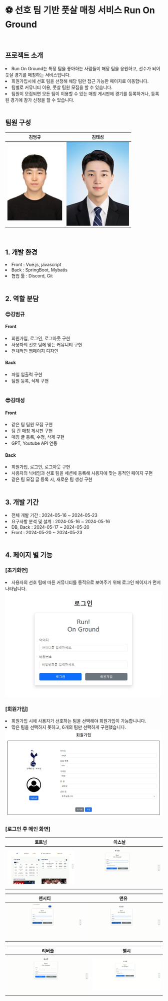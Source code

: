 <h1>⚽ 선호 팀 기반 풋살 매칭 서비스 Run On Ground</h1>
<br />

<h2>프로젝트 소개</h2>
<div>
  <ui>
    <li>Run On Ground는 특정 팀을 좋아하는 사람들이 해당 팀을 응원하고, 선수가 되어 풋살 경기를 매칭하는 서비스입니다.</li>
    <li>회원가입시에 선호 팀을 선정해 해당 팀만 접근 가능한 페이지로 이동합니다.</li>
    <li>팀별로 커뮤니티 이용, 풋살 팀원 모집을 할 수 있습니다.</li>
    <li>팀원이 모집되면 모든 팀이 이용할 수 있는 매칭 게시판에 경기를 등록하거나, 등록된 경기에 참가 신청을 할 수 있습니다.</li>
  </ui>
</div>
<br />

<h2>팀원 구성</h2>
<table>
  <thead>
    <tr>
      <th>김범규</th>
      <th>김태성</th>
    </tr>
  </thead>
  <tbody>
    <tr>
      <td><img src="./resources/김범규.jpg"></td>
      <td style: width=200px;><img src="./resources/김태성.jpg"></td>
    </tr>
  </tbody>
</table>
<br />

<h2>1. 개발 환경</h2>
<div>
  <ui>
    <li>Front : Vue.js, javascript</li>
    <li>Back : SpringBoot, Mybatis</li>
    <li>협업 툴 : Discord, Git</li>
  </ui>
</div>
<br />

<h2>2. 역할 분담</h2>

<div>
  <h3>😊김범규</h3>
  <h4>Front</h4>
    <ui>
      <li>회원가입, 로그인, 로그아웃 구현</li>
      <li>사용자의 선호 팀에 맞는 커뮤니티 구현</li>
      <li>전체적인 웹페이지 디자인</li>
    </ui>
  <h4>Back</h4>
    <ui>
      <li>파일 입출력 구현</li>
      <li>팀원 등록, 삭제 구현</li>
    </ui>
</div>
<br />

<div>
<h3>😎김태성</h3>
<h4>Front</h4>
  <ui>
    <li>같은 팀 팀원 모집 구현</li>
    <li>팀 간 매칭 게시판 구현</li>
    <li>매칭 글 등록, 수정, 삭제 구현</li>
    <li>GPT, Youtube API 연동</li>
  </ui>
<h4>Back</h4>
  <ui>
    <li>회원가입, 로그인, 로그아웃 구현</li>
    <li>사용자의 닉네임과 선호 팀을 세션에 등록해 사용자에 맞는 동적인 페이지 구현</li>
    <li>같은 팀 모집 글 등록 시, 새로운 팀 생성 구현</li>
  </ui>  
</div>
<br />

<h2>3. 개발 기간</h2>
<div>
  <ui>
    <li>전체 개발 기간 : 2024-05-16 ~ 2024-05-23</li>
    <li>요구사항 분석 및 설계 : 2024-05-16 ~ 2024-05-16</li>
    <li>DB, Back : 2024-05-17 ~ 2024-05-20</li>
    <li>Front : 2024-05-20 ~ 2024-05-23</li>
  </ui>
</div>
<br />

<h2>4. 페이지 별 기능</h2>
<div>
  <h3>[초기화면]</h3>
    <ui>
      <li>사용자의 선호 팀에 따른 커뮤니티를 동적으로 보여주기 위해 로그인 페이지가 먼저 나타납니다.</li>
    </ui>
  <img src="./resources/초기화면.jpg" style: width=500px;>
</div>
<div>
  <h3>[회원가입]</h3>
  <ui>
    <li>회원가입 시에 사용자가 선호하는 팀을 선택해야 회원가입이 가능합니니다.</li>
    <li>많은 팀을 선택하지 못하고, 6개의 팀만 선택하게 구현했습니다.</li>
  </ui>
  <img src="./resources/회원가입.jpg" style: width=500px;>
</div>

<div>
  <h3>[로그인 후 메인 화면]</h3>
  <div>
    <table>
      <thead>
        <tr>
          <th>토트넘</th>
          <th>아스날</th>
        </tr>
      </thead>
      <tbody>
        <tr>
          <td><img src="./resources/토트넘.gif"></td>
          <td><img src="./resources/아스날.gif"></td>
        </tr>
      </tbody>
    </table>
  </div>
  <div>
    <table>
      <thead>
        <tr>
          <th>맨시티</th>
          <th>맨유</th>
        </tr>
      </thead>
      <tbody>
        <tr>
          <td><img src="./resources/맨시티.gif"></td>
          <td><img src="./resources/맨유.gif"></td>
        </tr>
      </tbody>
    </table>
  </div>
  <div>
    <table>
      <thead>
        <tr>
          <th>리버풀</th>
          <th>첼시</th>
        </tr>
      </thead>
      <tbody>
        <tr>
          <td><img src="./resources/리버풀.gif"></td>
          <td><img src="./resources/첼시.gif"></td>
        </tr>
      </tbody>
    </table>
  </div>
  
</div>
